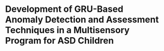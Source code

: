# Development of GRU-Based Anomaly Detection and Assessment Techniques in a Multisensory Program for ASD Children
